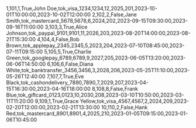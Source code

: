 1,101,1,True,John Doe,tok_visa_1234,1234,12,2025,201,2023-10-01T10:00:00,2023-10-02T12:00:00
2,102,2,False,Jane Smith,tok_mastercard_5678,5678,6,2024,202,2023-09-15T09:30:00,2023-09-16T11:00:00
3,103,3,True,Alice Johnson,tok_paypal_9101,9101,11,2026,203,2023-08-20T14:00:00,2023-08-21T15:30:00
4,104,4,False,Bob Brown,tok_applepay_2345,2345,5,2023,204,2023-07-10T08:45:00,2023-07-11T09:15:00
5,105,5,True,Charlie Green,tok_googlepay_6789,6789,9,2027,205,2023-06-05T13:20:00,2023-06-06T14:50:00
6,106,6,False,Diana White,tok_banktransfer_3456,3456,3,2028,206,2023-05-25T11:10:00,2023-05-26T12:40:00
7,107,7,True,Eve Black,tok_cashondelivery_7890,7890,7,2029,207,2023-04-15T16:30:00,2023-04-16T18:00:00
8,108,8,False,Frank Blue,tok_giftcard_0123,0123,10,2030,208,2023-03-10T10:50:00,2023-03-11T11:20:00
9,109,1,True,Grace Yellow,tok_visa_4567,4567,2,2024,209,2023-02-20T12:00:00,2023-02-21T13:30:00
10,110,2,False,Hank Red,tok_mastercard_8901,8901,4,2025,210,2023-01-05T09:15:00,2023-01-06T10:45:00